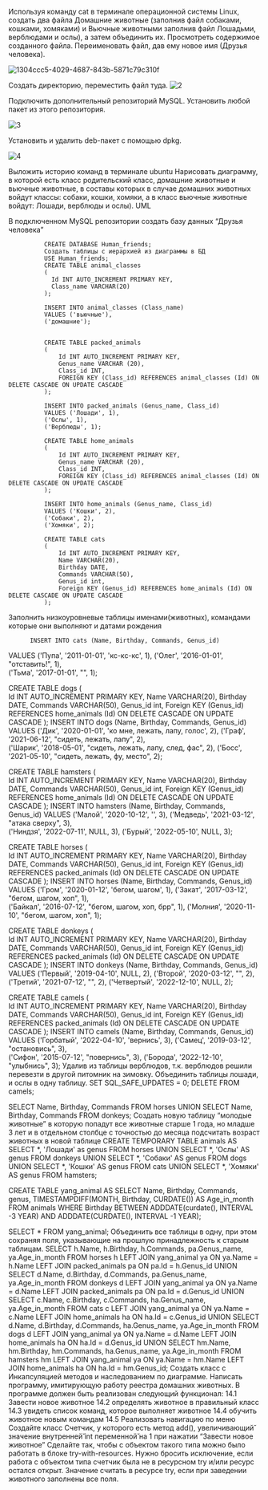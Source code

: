 Используя команду cat в терминале операционной системы Linux, создать два файла Домашние животные (заполнив файл собаками, кошками, хомяками) и Вьючные животными заполнив файл Лошадьми, верблюдами и ослы), а затем объединить их. Просмотреть содержимое созданного файла. Переименовать файл, дав ему новое имя (Друзья человека).

![1304ccc5-4029-4687-843b-5871c79c310f](https://github.com/vladislavkrutov8/Containerization-Seminar_6/assets/110223646/f0ce54ba-bb2b-4535-86e5-30815f7da926)

Создать директорию, переместить файл туда.
![2](https://github.com/vladislavkrutov8/Containerization-Seminar_6/assets/110223646/8fba56be-ef6a-4bfe-9cc3-c50684f6cff0)

Подключить дополнительный репозиторий MySQL. Установить любой пакет из этого репозитория.

![3](https://github.com/vladislavkrutov8/Containerization-Seminar_6/assets/110223646/4033d2c1-90bd-401c-93ab-783b3c2427d4)

Установить и удалить deb-пакет с помощью dpkg.

![4](https://github.com/vladislavkrutov8/Containerization-Seminar_6/assets/110223646/048c1979-7bd4-41ee-88b6-e41a7b9ba8cf)

Выложить историю команд в терминале ubuntu
Нарисовать диаграмму, в которой есть класс родительский класс, домашние животные и вьючные животные, в составы которых в случае домашних животных войдут классы: собаки, кошки, хомяки, а в класс вьючные животные войдут: Лошади, верблюды и ослы).
UML

В подключенном MySQL репозитории создать базу данных “Друзья человека”
      
        
        
              CREATE DATABASE Human_friends;
              Создать таблицы с иерархией из диаграммы в БД
              USE Human_friends;
              CREATE TABLE animal_classes
              (
              	Id INT AUTO_INCREMENT PRIMARY KEY, 
              	Class_name VARCHAR(20)
              );
              
              INSERT INTO animal_classes (Class_name)
              VALUES ('вьючные'),
              ('домашние');  
              
              
              CREATE TABLE packed_animals
              (
              	  Id INT AUTO_INCREMENT PRIMARY KEY,
                  Genus_name VARCHAR (20),
                  Class_id INT,
                  FOREIGN KEY (Class_id) REFERENCES animal_classes (Id) ON DELETE CASCADE ON UPDATE CASCADE
              );
              
              INSERT INTO packed_animals (Genus_name, Class_id)
              VALUES ('Лошади', 1),
              ('Ослы', 1),  
              ('Верблюды', 1); 
                  
              CREATE TABLE home_animals
              (
              	  Id INT AUTO_INCREMENT PRIMARY KEY,
                  Genus_name VARCHAR (20),
                  Class_id INT,
                  FOREIGN KEY (Class_id) REFERENCES animal_classes (Id) ON DELETE CASCADE ON UPDATE CASCADE
              );
              
              INSERT INTO home_animals (Genus_name, Class_id)
              VALUES ('Кошки', 2),
              ('Собаки', 2),  
              ('Хомяки', 2); 
              
              CREATE TABLE cats 
              (       
                  Id INT AUTO_INCREMENT PRIMARY KEY, 
                  Name VARCHAR(20), 
                  Birthday DATE,
                  Commands VARCHAR(50),
                  Genus_id int,
                  Foreign KEY (Genus_id) REFERENCES home_animals (Id) ON DELETE CASCADE ON UPDATE CASCADE
              );

        
Заполнить низкоуровневые таблицы именами(животных), командами которые они выполняют и датами рождения

          INSERT INTO cats (Name, Birthday, Commands, Genus_id)
VALUES ('Пупа', '2011-01-01', 'кс-кс-кс', 1),
('Олег', '2016-01-01', "отставить!", 1),  
('Тьма', '2017-01-01', "", 1); 

CREATE TABLE dogs 
(       
    Id INT AUTO_INCREMENT PRIMARY KEY, 
    Name VARCHAR(20), 
    Birthday DATE,
    Commands VARCHAR(50),
    Genus_id int,
    Foreign KEY (Genus_id) REFERENCES home_animals (Id) ON DELETE CASCADE ON UPDATE CASCADE
);
INSERT INTO dogs (Name, Birthday, Commands, Genus_id)
VALUES ('Дик', '2020-01-01', 'ко мне, лежать, лапу, голос', 2),
('Граф', '2021-06-12', "сидеть, лежать, лапу", 2),  
('Шарик', '2018-05-01', "сидеть, лежать, лапу, след, фас", 2), 
('Босс', '2021-05-10', "сидеть, лежать, фу, место", 2);

CREATE TABLE hamsters 
(       
    Id INT AUTO_INCREMENT PRIMARY KEY, 
    Name VARCHAR(20), 
    Birthday DATE,
    Commands VARCHAR(50),
    Genus_id int,
    Foreign KEY (Genus_id) REFERENCES home_animals (Id) ON DELETE CASCADE ON UPDATE CASCADE
);
INSERT INTO hamsters (Name, Birthday, Commands, Genus_id)
VALUES ('Малой', '2020-10-12', '', 3),
('Медведь', '2021-03-12', "атака сверху", 3),  
('Ниндзя', '2022-07-11', NULL, 3), 
('Бурый', '2022-05-10', NULL, 3);

CREATE TABLE horses 
(       
    Id INT AUTO_INCREMENT PRIMARY KEY, 
    Name VARCHAR(20), 
    Birthday DATE,
    Commands VARCHAR(50),
    Genus_id int,
    Foreign KEY (Genus_id) REFERENCES packed_animals (Id) ON DELETE CASCADE ON UPDATE CASCADE
);
INSERT INTO horses (Name, Birthday, Commands, Genus_id)
VALUES ('Гром', '2020-01-12', 'бегом, шагом', 1),
('Закат', '2017-03-12', "бегом, шагом, хоп", 1),  
('Байкал', '2016-07-12', "бегом, шагом, хоп, брр", 1), 
('Молния', '2020-11-10', "бегом, шагом, хоп", 1);

CREATE TABLE donkeys 
(       
    Id INT AUTO_INCREMENT PRIMARY KEY, 
    Name VARCHAR(20), 
    Birthday DATE,
    Commands VARCHAR(50),
    Genus_id int,
    Foreign KEY (Genus_id) REFERENCES packed_animals (Id) ON DELETE CASCADE ON UPDATE CASCADE
);
INSERT INTO donkeys (Name, Birthday, Commands, Genus_id)
VALUES ('Первый', '2019-04-10', NULL, 2),
('Второй', '2020-03-12', "", 2),  
('Третий', '2021-07-12', "", 2), 
('Четвертый', '2022-12-10', NULL, 2);

CREATE TABLE camels 
(       
    Id INT AUTO_INCREMENT PRIMARY KEY, 
    Name VARCHAR(20), 
    Birthday DATE,
    Commands VARCHAR(50),
    Genus_id int,
    Foreign KEY (Genus_id) REFERENCES packed_animals (Id) ON DELETE CASCADE ON UPDATE CASCADE
);
INSERT INTO camels (Name, Birthday, Commands, Genus_id)
VALUES ('Горбатый', '2022-04-10', 'вернись', 3),
('Самец', '2019-03-12', "остановись", 3),  
('Сифон', '2015-07-12', "повернись", 3), 
('Борода', '2022-12-10', "улыбнись", 3);
Удалив из таблицы верблюдов, т.к. верблюдов решили перевезти в другой питомник на зимовку. Объединить таблицы лошади, и ослы в одну таблицу.
SET SQL_SAFE_UPDATES = 0;
DELETE FROM camels;

SELECT Name, Birthday, Commands FROM horses
UNION SELECT  Name, Birthday, Commands FROM donkeys;
Создать новую таблицу “молодые животные” в которую попадут все животные старше 1 года, но младше 3 лет и в отдельном столбце с точностью до месяца подсчитать возраст животных в новой таблице
CREATE TEMPORARY TABLE animals AS 
SELECT *, 'Лошади' as genus FROM horses
UNION SELECT *, 'Ослы' AS genus FROM donkeys
UNION SELECT *, 'Собаки' AS genus FROM dogs
UNION SELECT *, 'Кошки' AS genus FROM cats
UNION SELECT *, 'Хомяки' AS genus FROM hamsters;

CREATE TABLE yang_animal AS
SELECT Name, Birthday, Commands, genus, TIMESTAMPDIFF(MONTH, Birthday, CURDATE()) AS Age_in_month
FROM animals WHERE Birthday BETWEEN ADDDATE(curdate(), INTERVAL -3 YEAR) AND ADDDATE(CURDATE(), INTERVAL -1 YEAR);
 
SELECT * FROM yang_animal;
Объединить все таблицы в одну, при этом сохраняя поля, указывающие на прошлую принадлежность к старым таблицам.
SELECT h.Name, h.Birthday, h.Commands, pa.Genus_name, ya.Age_in_month 
FROM horses h
LEFT JOIN yang_animal ya ON ya.Name = h.Name
LEFT JOIN packed_animals pa ON pa.Id = h.Genus_id
UNION 
SELECT d.Name, d.Birthday, d.Commands, pa.Genus_name, ya.Age_in_month 
FROM donkeys d 
LEFT JOIN yang_animal ya ON ya.Name = d.Name
LEFT JOIN packed_animals pa ON pa.Id = d.Genus_id
UNION
SELECT c.Name, c.Birthday, c.Commands, ha.Genus_name, ya.Age_in_month 
FROM cats c
LEFT JOIN yang_animal ya ON ya.Name = c.Name
LEFT JOIN home_animals ha ON ha.Id = c.Genus_id
UNION
SELECT d.Name, d.Birthday, d.Commands, ha.Genus_name, ya.Age_in_month 
FROM dogs d
LEFT JOIN yang_animal ya ON ya.Name = d.Name
LEFT JOIN home_animals ha ON ha.Id = d.Genus_id
UNION
SELECT hm.Name, hm.Birthday, hm.Commands, ha.Genus_name, ya.Age_in_month 
FROM hamsters hm
LEFT JOIN yang_animal ya ON ya.Name = hm.Name
LEFT JOIN home_animals ha ON ha.Id = hm.Genus_id;
Создать класс с Инкапсуляцией методов и наследованием по диаграмме.
Написать программу, имитирующую работу реестра домашних животных. В программе должен быть реализован следующий функционал:
14.1 Завести новое животное
14.2 определять животное в правильный класс
14.3 увидеть список команд, которое выполняет животное
14.4 обучить животное новым командам
14.5 Реализовать навигацию по меню
Создайте класс Счетчик, у которого есть метод add(), увеличивающий̆ значение внутренней̆ int переменной̆ на 1 при нажатии “Завести новое животное” Сделайте так, чтобы с объектом такого типа можно было работать в блоке try-with-resources. Нужно бросить исключение, если работа с объектом типа счетчик была не в ресурсном try и/или ресурс остался открыт. Значение считать в ресурсе try, если при заведении животного заполнены все поля.
